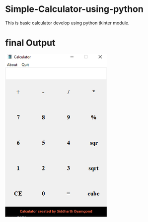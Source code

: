 # Simple-Calculator-using-python
This is basic calculator develop using python tkinter module.

# final Output

![alt text](https://github.com/Siddharth2391/Simple-Calculator-using-python/blob/main/ss.png)
